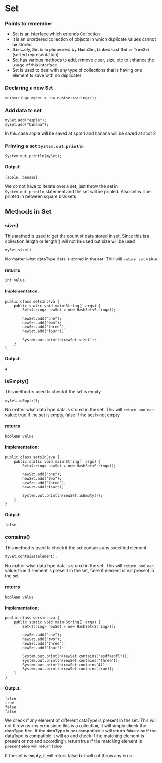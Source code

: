 # Set

### Points to remember

- Set is an interface which extends Collection
- It is an unordered collection of objects in which duplicate values cannot be stored
- Basically, Set is implemented by HashSet, LinkedHashSet or TreeSet (sorted representation)
- Set has various methods to add, remove clear, size, etc to enhance the usage of this interface
- Set is used to deal with any type of collections that is having one element to save with no duplicates

### Declaring a new Set

```
Set<String> mySet = new HashSet<String>();
```

### Add data to set

```
mySet.add("apple");
mySet.add("banana");
```

In this case apple will be saved at spot 1 and banana will be saved at spot 2

### Printing a set `System.out.println`

```
System.out.println(mySet);
```

#### Output:

```
[apple, banana]
```

We do not have to iterate over a set, just throw the set in `System.out.println` statement and the set will be printed. Also set will be printed in between square brackets

## Methods in Set

### size()

This method is used to get the count of data stored in set. Since this is a collection length or length() will not be used but size will be used

```
mySet.size();
```

No matter what dataType data is stored in the set. This will `return int` value

#### returns

```
int value
```

#### Implementation:

```
public class setsInJava {
	public static void main(String[] args) {
		Set<String> newSet = new HashSet<String>();

		newSet.add("one");
		newSet.add("two");
		newSet.add("three");
		newSet.add("four");

		System.out.println(newSet.size());
	}
}
```

#### Output:

```
4
```

### isEmpty()

This method is used to check if the set is empty

```
mySet.isEmpty();
```

No matter what dataType data is stored in the set. This will `return boolean` value; true if the set is empty, false if the set is not empty

#### returns

```
boolean value
```

#### Implementation:

```
public class setsInJava {
	public static void main(String[] args) {
		Set<String> newSet = new HashSet<String>();

		newSet.add("one");
		newSet.add("two");
		newSet.add("three");
		newSet.add("four");

		System.out.println(newSet.isEmpty());
	}
}
```

#### Output:

```
false
```

### contains()

This method is used to check if the set contains any specified element

```
mySet.contains(element);
```

No matter what dataType data is stored in the set. This will `return boolean` value; true if element is present in the set, false if element is not present in the set

#### returns

```
boolean value
```

#### Implementation:

```
public class setsInJava {
	public static void main(String[] args) {
		Set<String> newSet = new HashSet<String>();

		newSet.add("one");
		newSet.add("two");
		newSet.add("three");
		newSet.add("four");

		System.out.println(newSet.contains("asdfasdfl"));
		System.out.println(newSet.contains("three"));
		System.out.println(newSet.contains(4));
		System.out.println(newSet.contains(true));
	}
}
```

#### Output:

```
false
true
false
false
```

We check if any element of different dataType is present in the set. This will not throw us any error since this is a collection, it will simply check the dataType first. If the dataType is not compatible it will return false else if the dataType is compatible it will go and check if the matching element is present or not and accordingly return true if the matching element is present else will return false

If the set is empty, it will return false but will not throw any error
